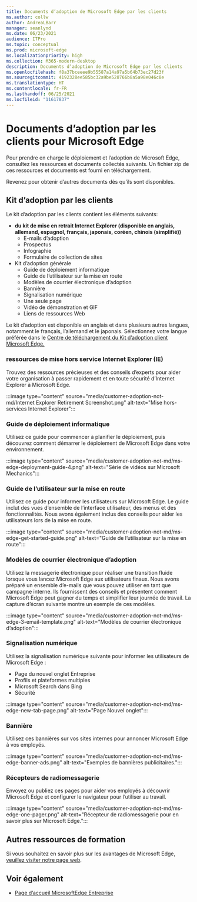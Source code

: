 ```yaml
---
title: Documents d’adoption de Microsoft Edge par les clients
ms.author: collw
author: AndreaLBarr
manager: seanlynd
ms.date: 06/23/2021
audience: ITPro
ms.topic: conceptual
ms.prod: microsoft-edge
ms.localizationpriority: high
ms.collection: M365-modern-desktop
description: Documents d’adoption de Microsoft Edge par les clients
ms.openlocfilehash: f8a37bceeee9b55587a14a97a5b64b73ec27d23f
ms.sourcegitcommit: 4192328ee585bc32a9be528766b8a5a98e046c8e
ms.translationtype: HT
ms.contentlocale: fr-FR
ms.lasthandoff: 06/25/2021
ms.locfileid: "11617837"
---
```

# <a name="customer-adoption-materials-for-microsoft-edge"></a>Documents d’adoption par les clients pour Microsoft Edge

Pour prendre en charge le déploiement et l’adoption de Microsoft Edge, consultez les ressources et documents collectés suivants. Un fichier zip de ces ressources et documents est fourni en téléchargement.

Revenez pour obtenir d’autres documents dès qu’ils sont disponibles.

## <a name="customer-adoption-kit"></a>Kit d’adoption par les clients

Le kit d’adoption par les clients contient les éléments suivants:
- **du kit de mise en retrait Internet Explorer (disponible en anglais, allemand, espagnol, français, japonais, coréen, chinois (simplifié))**
    - E-mails d’adoption
    - Prospectus
    - Infographie
    - Formulaire de collection de sites
- Kit d’adoption générale
    - Guide de déploiement informatique
    - Guide de l’utilisateur sur la mise en route
    - Modèles de courrier électronique d’adoption
    - Bannière
    - Signalisation numérique
    - Une seule page
    - Vidéo de démonstration et GIF
    - Liens de ressources Web

Le kit d’adoption est disponible en anglais et dans plusieurs autres langues, notamment le français, l’allemand et le japonais. Sélectionnez votre langue préférée dans le [Centre de téléchargement du Kit d’adoption client Microsoft Edge.](https://www.microsoft.com/download/details.aspx?id=102119)

### <a name="internet-explorer-ie-retirement-resources"></a>ressources de mise hors service Internet Explorer (IE)

Trouvez des ressources précieuses et des conseils d’experts pour aider votre organisation à passer rapidement et en toute sécurité d’Internet Explorer à Microsoft Edge.

:::image type="content" source="media/customer-adoption-not-md/Internet Explorer Retirement Screenshot.png" alt-text="Mise hors-services Internet Explorer":::

### <a name="it-deployment-guide"></a>Guide de déploiement informatique

Utilisez ce guide pour commencer à planifier le déploiement, puis découvrez comment démarrer le déploiement de Microsoft Edge dans votre environnement.

:::image type="content" source="media/customer-adoption-not-md/ms-edge-deployment-guide-4.png" alt-text="Série de vidéos sur Microsoft Mechanics":::

### <a name="how-to-get-started-user-guide"></a>Guide de l’utilisateur sur la mise en route

Utilisez ce guide pour informer les utilisateurs sur Microsoft Edge. Le guide inclut des vues d’ensemble de l’interface utilisateur, des menus et des fonctionnalités. Nous avons également inclus des conseils pour aider les utilisateurs lors de la mise en route.

:::image type="content" source="media/customer-adoption-not-md/ms-edge-get-started-guide.png" alt-text="Guide de l’utilisateur sur la mise en route":::

### <a name="adoption-email-templates"></a>Modèles de courrier électronique d’adoption

Utilisez la messagerie électronique pour réaliser une transition fluide lorsque vous lancez Microsoft Edge aux utilisateurs finaux. Nous avons préparé un ensemble d’e-mails que vous pouvez utiliser en tant que campagne interne. Ils fournissent des conseils et présentent comment Microsoft Edge peut gagner du temps et simplifier leur journée de travail. La capture d’écran suivante montre un exemple de ces modèles.

:::image type="content" source="media/customer-adoption-not-md/ms-edge-3-email-template.png" alt-text="Modèles de courrier électronique d’adoption":::

### <a name="digital-signage"></a>Signalisation numérique

Utilisez la signalisation numérique suivante pour informer les utilisateurs de Microsoft Edge :

- Page du nouvel onglet Entreprise
- Profils et plateformes multiples
- Microsoft Search dans Bing
- Sécurité

:::image type="content" source="media/customer-adoption-not-md/ms-edge-new-tab-page.png" alt-text="Page Nouvel onglet":::

### <a name="banners"></a>Bannière

Utilisez ces bannières sur vos sites internes pour annoncer Microsoft Edge à vos employés.

:::image type="content" source="media/customer-adoption-not-md/ms-edge-banner-ads.png" alt-text="Exemples de bannières publicitaires.":::

### <a name="one-pagers"></a>Récepteurs de radiomessagerie 

Envoyez ou publiez ces pages pour aider vos employés à découvrir Microsoft Edge et configurer le navigateur pour l’utiliser au travail.

:::image type="content" source="media/customer-adoption-not-md/ms-edge-one-pager.png" alt-text="Récepteur de radiomessagerie pour en savoir plus sur Microsoft Edge.":::

## <a name="other-learning-resources"></a>Autres ressources de formation

Si vous souhaitez en savoir plus sur les avantages de Microsoft Edge, [veuillez visiter notre page web](https://www.microsoft.com/edge/business).

## <a name="see-also"></a>Voir également

- [Page d’accueil MicrosoftEdge Entreprise](https://aka.ms/EdgeEnterprise)
